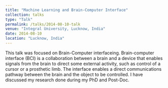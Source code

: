 ```yaml
---
title: "Machine Learning and Brain-Computer Interface"
collection: talks
type: "Talk"
permalink: /talks/2014-08-10-talk
venue: "Integral University, Lucknow, India"
date: 2014-08-10
location: "Lucknow, India"
---
```


This talk was focused on Brain-Computer interfaceing. Brain-computer interface (BCI) is a collaboration between a brain and a device that enables signals from the brain to direct some external activity, such as control of a cursor or a prosthetic limb. The interface enables a direct communications pathway between the brain and the object to be controlled. I have discussed my research done during my PhD and Post-Doc. 
